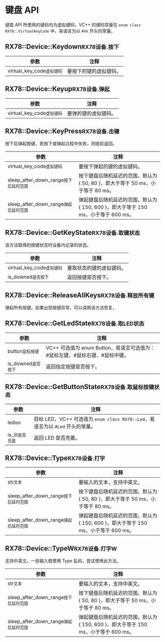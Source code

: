 # 键盘 API

键盘 API 所使用的键码均为虚拟键码，VC++ 的键码常量在 `enum class RX78::VirtualKeyCode` 中，易语言为以 `#Vk` 开头的常量。

## RX78::Device::Keydown<small>RX78设备.按下</small>
| 参数                                    | 注释                   |
| --------------------------------------- | ---------------------- |
| virtual_key_code<small>虚拟键码</small> | 要按下的键的虚拟键码。 |

## RX78::Device::Keyup<small>RX78设备.弹起</small>
| 参数                                    | 注释                 |
| --------------------------------------- | -------------------- |
| virtual_key_code<small>虚拟键码</small> | 要弹的键的虚拟键码。 |

## RX78::Device::KeyPress<small>RX78设备.击键</small>
按下后弹起按键，若按下或弹起过程中失败，则提前返回。

| 参数                           | 注释       |
| ------------------------------ | ---------- |
| virtual_key_code<small>虚拟键码</small> | 要按下弹起的键的虚拟键码。 |
| sleep_after_down_range<small>按下后延时范围</small> | 按下键盘后随机延迟的范围，默认为 { 50, 80 }，即大于等于 50 ms，小于等于 80 ms。 |
| sleep_after_down_range<small>弹起后延时范围</small> | 弹起键盘后随机延迟的范围，默认为 { 150, 600 }，即大于等于 150 ms，小于等于 600 ms。 |

## RX78::Device::GetKeyState<small>RX78设备.取键状态</small>
该方法取得的按键状态时设备内记录的状态。

| 参数                                    | 注释                     |
| --------------------------------------- | ------------------------ |
| virtual_key_code<small>虚拟键码</small> | 要取状态的键的虚拟键码。 |
| is_downed<small>是否按下</small>        | 返回按键是否按下。       |

## RX78::Device::ReleaseAllKeys<small>RX78设备.释放所有键</small>
弹起所有按键。如果出现按键异常，可以调用该方法恢复。

## RX78::Device::GetLedState<small>RX78设备.取LED状态</small>

| 参数                             | 注释                                                         |
| -------------------------------- | ------------------------------------------------------------ |
| button<small>鼠标按键</small>    | VC++ 可选值为 enum Button，易语言可选值为：#鼠标左键、#鼠标右键、#鼠标中键。 |
| is_downed<small>是否按下</small> | 返回指定按键是否按下。                                       |

## RX78::Device::GetButtonState<small>RX78设备.取鼠标按键状态</small>

| 参数                          | 注释                                                         |
| ----------------------------- | ------------------------------------------------------------ |
| led<small>led</small>         | 目标 LED，VC++ 可选值为 `enum class RX78::Led`，易语言为以 `#Led` 开头的常量。 |
| is_lit<small>是否亮着</small> | 返回 LED 是否亮着。                                          |

## RX78::Device::Type<small>RX78设备.打字</small>

| 参数                                                | 注释                                                         |
| --------------------------------------------------- | ------------------------------------------------------------ |
| str<small>文本</small>                              | 要输入的文本，支持中英文。                                   |
| sleep_after_down_range<small>按下后延时范围</small> | 按下键盘后随机延迟的范围，默认为 { 50, 80 }，即大于等于 50 ms，小于等于 80 ms。 |
| sleep_after_down_range<small>弹起后延时范围</small> | 弹起键盘后随机延迟的范围，默认为 { 150, 600 }，即大于等于 150 ms，小于等于 600 ms。 |

## RX78::Device::TypeW<small>RX78设备.打字W</small>

支持中英文。一些输入框使用 Type 乱码，尝试使用此方法。

| 参数                                                | 注释                                                         |
| --------------------------------------------------- | ------------------------------------------------------------ |
| str<small>文本</small>                              | 要输入的文本，支持中英文。                                   |
| sleep_after_down_range<small>按下后延时范围</small> | 按下键盘后随机延迟的范围，默认为 { 50, 80 }，即大于等于 50 ms，小于等于 80 ms。 |
| sleep_after_down_range<small>弹起后延时范围</small> | 弹起键盘后随机延迟的范围，默认为 { 150, 600 }，即大于等于 150 ms，小于等于 600 ms。 |